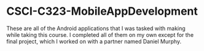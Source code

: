 # CSCI-C323-MobileAppDevelopment

These are all of the Android applications that I was tasked with making while taking this course. I completed all of them on my own except for the final project,
which I worked on with a partner named Daniel Murphy. 
